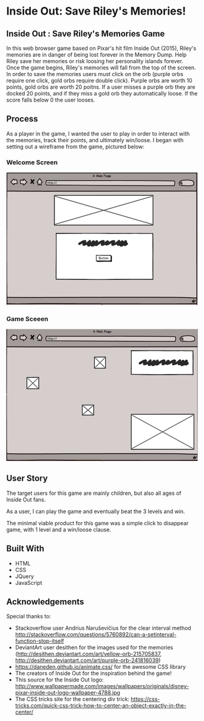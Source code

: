# Inside Out: Save Riley's Memories!
## Inside Out : Save Riley's Memories Game

In this web browser game based on Pixar's hit film Inside Out (2015), Riley's memories are in danger of being lost forever in the Memory Dump. Help Riley save her memories or risk loosing her personality islands forever. Once the game begins, Riley's memories will fall from the top of the screen. In order to save the memories users must click on the orb (purple orbs require one click, gold orbs require double click). Purple orbs are worth 10 points, gold orbs are worth 20 poitns. If a user misses a purple orb they are docked 20 points, and if they miss a gold orb they automatically loose. If the score falls below 0 the user looses. 

## Process 

As a player in the game, I wanted the user to play in order to interact with the memories, track their points, and ultimately win/loose. I began with setting out a wireframe from the game, pictured below:

### Welcome Screen

![welcome page wireframe](https://github.com/michellebrant/Project1/blob/master/welcome_wireframe.png)

### Game Sceeen
![game page wireframe](https://github.com/michellebrant/Project1/blob/master/game_wf_correct.png)

## User Story
The target users for this game are mainly children, but also all ages of Inside Out fans. 

As a user, I can play the game and eventually beat the 3 levels and win. 

The minimal viable product for this game was a simple click to disappear game, with 1 level and a win/loose clause.

## Built With
- HTML
- CSS
- JQuery
- JavaScript

## Acknowledgements
Special thanks to:
- Stackoverflow user Andrius Naruševičius for the clear interval method http://stackoverflow.com/questions/5760892/can-a-setinterval-function-stop-itself
- DeviantArt user desithen for the images used for the memories (http://desithen.deviantart.com/art/yellow-orb-215705837, http://desithen.deviantart.com/art/purple-orb-241816039)
- https://daneden.github.io/animate.css/ for the awesome CSS library 
- The creators of Inside Out for the inspiration behind the game!
- This source for the Inside Out logo: http://www.wallpapermade.com/images/wallpapers/originals/disney-pixar-inside-out-logo-wallpaper-4788.jpg
- The CSS tricks site for the centering div trick: https://css-tricks.com/quick-css-trick-how-to-center-an-object-exactly-in-the-center/

